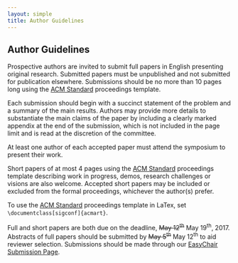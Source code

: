 ```yaml
---
layout: simple
title: Author Guidelines
---
```


## Author Guidelines

Prospective authors are invited to submit full papers in English presenting original research.
Submitted papers must be unpublished and not submitted for publication elsewhere.
Submissions should be no more than 10 pages long using the [ACM Standard](https://www.acm.org/publications/proceedings-template) proceedings template.

Each submission should begin with a succinct statement of the problem and a summary of the main results.
Authors may provide more details to substantiate the main claims of the paper by including a clearly marked appendix at the end of the submission, which is not included in the page limit and is read at the discretion of the committee.

At least one author of each accepted paper must attend the symposium to present their work.

Short papers of at most 4 pages using the [ACM Standard](https://www.acm.org/publications/proceedings-template) proceedings template describing work in progress, demos, research challenges or visions are also welcome.
Accepted short papers may be included or excluded from the formal proceedings, whichever the author(s) prefer.

To use the [ACM Standard](https://www.acm.org/publications/proceedings-template) proceedings template in LaTex, set `\documentclass[sigconf]{acmart}`.

Full and short papers are both due on the deadline, <s>May 12<sup>th</sup></s> May 19<sup>th</sup>, 2017.
Abstracts of full papers should be submitted by <s>May 5<sup>th</sup></s> May 12<sup>th</sup> to aid reviewer selection.
Submissions should be made through our [EasyChair Submission Page](https://easychair.org/conferences/?conf=dbpl2017).

